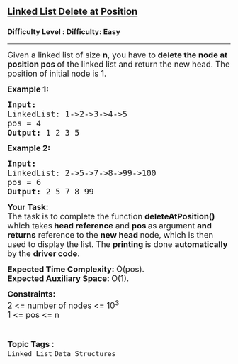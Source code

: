 <h2><a href="https://www.geeksforgeeks.org/problems/linked-list-delete-at-position/1?page=2&category=Linked%20List&difficulty=Easy&sortBy=submissions">Linked List Delete at Position</a></h2><h3>Difficulty Level : Difficulty: Easy</h3><hr><div class="problems_problem_content__Xm_eO"><p><span style="font-size: 18px;">Given a linked list of size <strong>n</strong>, you have to<strong> delete the node at position pos </strong>of the linked list and return the new head. The position of initial node is 1.</span></p>
<p><span style="font-size: 18px;"><strong>Example 1:</strong></span></p>
<pre><span style="font-size: 18px;"><strong>Input:
</strong>LinkedList: 1-&gt;2-&gt;3-&gt;4-&gt;5
pos = 4
<strong>Output: </strong>1 2 3 5</span>
</pre>
<p><span style="font-size: 18px;"><strong>Example 2:</strong></span></p>
<pre><span style="font-size: 18px;"><strong>Input:
</strong>LinkedList: 2-&gt;5-&gt;7-&gt;8-&gt;99-&gt;100
pos = 6
<strong>Output: </strong>2 5 7 8 99</span></pre>
<p><span style="font-size: 18px;"><strong>Your Task:</strong><br>The task is to complete the function <strong>deleteAtPosition()</strong> which takes<strong> head reference</strong> and <strong>pos </strong>as argument&nbsp;<strong>and returns</strong> reference to the <strong>new head </strong>node, which is then used to display the list. The <strong>printing </strong>is done <strong>automatically </strong>by the <strong>driver code</strong>.</span></p>
<p><span style="font-size: 18px;"><strong>Expected Time Complexity:&nbsp;</strong>O(pos).<br><strong>Expected Auxiliary Space:&nbsp;</strong>O(1).</span></p>
<p><span style="font-size: 18px;"><strong>Constraints:</strong><br>2 &lt;= number of nodes &lt;= 10<sup>3</sup><br>1 &lt;= pos &lt;= n</span></p></div><br><p><span style=font-size:18px><strong>Topic Tags : </strong><br><code>Linked List</code>&nbsp;<code>Data Structures</code>&nbsp;